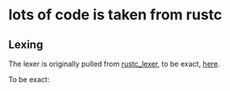 # lots of code is taken from rustc


## Lexing

The lexer is originally pulled from [rustc_lexer][rust lexer], 
to be exact, [here][rust lexer exact].

To be exact:


[rust lexer]: https://github.com/rust-lang/rust/tree/master/compiler/rustc_lexer
[rust lexer exact]: https://github.com/rust-lang/rust/blob/2cbbe8b8bb2be672b14cf741a2f0ec24a49f3f0b/compiler/rustc_lexer/src/lib.rs
